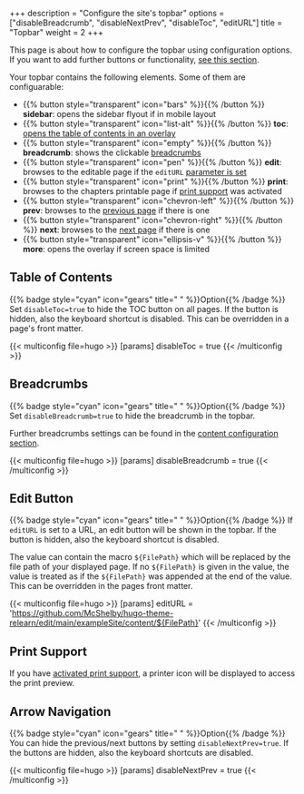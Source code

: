 +++
description = "Configure the site's topbar"
options = ["disableBreadcrumb", "disableNextPrev", "disableToc", "editURL"]
title = "Topbar"
weight = 2
+++

This page is about how to configure the topbar using configuration options. If you want to add further buttons or functionality, [see this section](configuration/customization/topbar).

Your topbar contains the following elements. Some of them are configuarable:

- {{% button style="transparent" icon="bars" %}}{{% /button %}} **sidebar**: opens the sidebar flyout if in mobile layout
- {{% button style="transparent" icon="list-alt" %}}{{% /button %}} **toc**: [opens the table of contents in an overlay](#table-of-contents)
- {{% button style="transparent" icon="empty" %}}{{% /button %}} **breadcrumb**: shows the clickable [breadcrumbs](#breadcrumbs)
- {{% button style="transparent" icon="pen" %}}{{% /button %}} **edit**: browses to the editable page if the `editURL` [parameter is set](#edit-button)
- {{% button style="transparent" icon="print" %}}{{% /button %}} **print**: browses to the chapters printable page if [print support](#print-support) was activated
- {{% button style="transparent" icon="chevron-left" %}}{{% /button %}} **prev**: browses to the [previous page](#arrow-navigation) if there is one
- {{% button style="transparent" icon="chevron-right" %}}{{% /button %}} **next**: browses to the [next page](#arrow-navigation) if there is one
- {{% button style="transparent" icon="ellipsis-v" %}}{{% /button %}} **more**: opens the overlay if screen space is limited


## Table of Contents

{{% badge style="cyan" icon="gears" title=" " %}}Option{{% /badge %}} Set `disableToc=true` to hide the TOC button on all pages. If the button is hidden, also the keyboard shortcut is disabled. This can be overridden in a page's front matter.

{{< multiconfig file=hugo >}}
[params]
  disableToc = true
{{< /multiconfig >}}

## Breadcrumbs

{{% badge style="cyan" icon="gears" title=" " %}}Option{{% /badge %}} Set `disableBreadcrumb=true` to hide the breadcrumb in the topbar.

Further breadcrumbs settings can be found in the [content configuration section](configuration/content/titles).

{{< multiconfig file=hugo >}}
[params]
  disableBreadcrumb = true
{{< /multiconfig >}}

## Edit Button

{{% badge style="cyan" icon="gears" title=" " %}}Option{{% /badge %}} If `editURL` is set to a URL, an edit button will be shown in the topbar. If the button is hidden, also the keyboard shortcut is disabled.

The value can contain the macro `${FilePath}` which will be replaced by the file path of your displayed page. If no `${FilePath}` is given in the value, the value is treated as if the `${FilePath}` was appended at the end of the value. This can be overridden in the pages front matter.

{{< multiconfig file=hugo >}}
[params]
  editURL = 'https://github.com/McShelby/hugo-theme-relearn/edit/main/exampleSite/content/${FilePath}'
{{< /multiconfig >}}

## Print Support

If you have [activated print support](configuration/sitemanagement/outputformats#print-support), a printer icon will be displayed to access the print preview.

## Arrow Navigation

{{% badge style="cyan" icon="gears" title=" " %}}Option{{% /badge %}} You can hide the previous/next buttons by setting `disableNextPrev=true`. If the buttons are hidden, also the keyboard shortcuts are disabled.

{{< multiconfig file=hugo >}}
[params]
  disableNextPrev = true
{{< /multiconfig >}}

